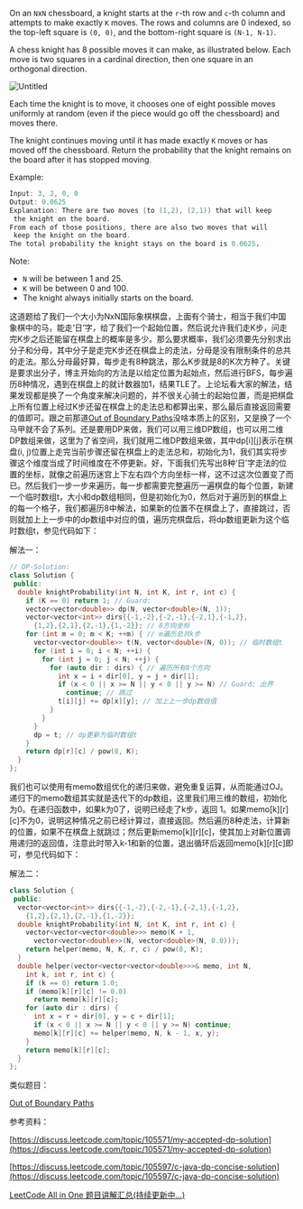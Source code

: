 On an `N`x`N` chessboard, a knight starts at the `r`-th row and `c`-th column and attempts to make exactly `K` moves. The rows and columns are 0 indexed, so the top-left square is `(0, 0)`, and the bottom-right square is `(N-1, N-1)`.

A chess knight has 8 possible moves it can make, as illustrated below. Each move is two squares in a cardinal direction, then one square in an orthogonal direction.

![Untitled](https://prod-files-secure.s3.us-west-2.amazonaws.com/bfd53194-dc1b-48fe-b468-4b8f0627c3d5/9911b0fd-6f3d-44eb-96aa-a27e6b8cdd95/Untitled.png)

Each time the knight is to move, it chooses one of eight possible moves uniformly at random (even if the piece would go off the chessboard) and moves there.

The knight continues moving until it has made exactly `K` moves or has moved off the chessboard. Return the probability that the knight remains on the board after it has stopped moving.

Example:

```cpp
Input: 3, 2, 0, 0
Output: 0.0625
Explanation: There are two moves (to (1,2), (2,1)) that will keep
 the knight on the board.
From each of those positions, there are also two moves that will
 keep the knight on the board.
The total probability the knight stays on the board is 0.0625.
```

Note:

- `N` will be between 1 and 25.
- `K` will be between 0 and 100.
- The knight always initially starts on the board.

这道题给了我们一个大小为NxN国际象棋棋盘，上面有个骑士，相当于我们中国象棋中的马，能走‘日’字，给了我们一个起始位置，然后说允许我们走K步，问走完K步之后还能留在棋盘上的概率是多少。那么要求概率，我们必须要先分别求出分子和分母，其中分子是走完K步还在棋盘上的走法，分母是没有限制条件的总共的走法。那么分母最好算，每步走有8种跳法，那么K步就是8的K次方种了。关键是要求出分子，博主开始向的方法是以给定位置为起始点，然后进行BFS，每步遍历8种情况，遇到在棋盘上的就计数器加1，结果TLE了。上论坛看大家的解法，结果发现都是换了一个角度来解决问题的，并不很关心骑士的起始位置，而是把棋盘上所有位置上经过K步还留在棋盘上的走法总和都算出来，那么最后直接返回需要的值即可。跟之前那道[Out of Boundary Paths](http://www.cnblogs.com/grandyang/p/6927921.html)没啥本质上的区别，又是换了一个马甲就不会了系列。还是要用DP来做，我们可以用三维DP数组，也可以用二维DP数组来做，这里为了省空间，我们就用二维DP数组来做，其中dp[i][j]表示在棋盘(i, j)位置上走完当前步骤还留在棋盘上的走法总和，初始化为1，我们其实将步骤这个维度当成了时间维度在不停更新。好，下面我们先写出8种‘日’字走法的位置的坐标，就像之前遍历迷宫上下左右四个方向坐标一样，这不过这次位置变了而已。然后我们一步一步来遍历，每一步都需要完整遍历一遍棋盘的每个位置，新建一个临时数组t，大小和dp数组相同，但是初始化为0，然后对于遍历到的棋盘上的每一个格子，我们都遍历8中解法，如果新的位置不在棋盘上了，直接跳过，否则就加上上一步中的dp数组中对应的值，遍历完棋盘后，将dp数组更新为这个临时数组t，参见代码如下：

解法一：

```cpp
// DP-Solution:
class Solution {
 public:
  double knightProbability(int N, int K, int r, int c) {
    if (K == 0) return 1; // Guard:
    vector<vector<double>> dp(N, vector<double>(N, 1));
    vector<vector<int>> dirs{{-1,-2},{-2,-1},{-2,1},{-1,2},
      {1,2},{2,1},{2,-1},{1,-2}}; // 8方向坐标
    for (int m = 0; m < K; ++m) { // m遍历总共k步
      vector<vector<double>> t(N, vector<double>(N, 0)); // 临时数组t
      for (int i = 0; i < N; ++i) {
        for (int j = 0; j < N; ++j) {
          for (auto dir : dirs) { // 遍历所有8个方向
            int x = i + dir[0], y = j + dir[1];
            if (x < 0 || x >= N || y < 0 || y >= N) // Guard: 出界
              continue; // 跳过
            t[i][j] += dp[x][y]; // 加上上一步dp数组值
          }
        }
      }
      dp = t; // dp更新为临时数组t
    }
    return dp[r][c] / pow(8, K);
  }
};
```

我们也可以使用有memo数组优化的递归来做，避免重复运算，从而能通过OJ。递归下的memo数组其实就是迭代下的dp数组，这里我们用三维的数组，初始化为0。在递归函数中，如果k为0了，说明已经走了k步，返回 1。如果memo[k][r][c]不为0，说明这种情况之前已经计算过，直接返回。然后遍历8种走法，计算新的位置，如果不在棋盘上就跳过；然后更新memo[k][r][c]，使其加上对新位置调用递归的返回值，注意此时带入k-1和新的位置，退出循环后返回memo[k][r][c]即可，参见代码如下：

解法二：

```cpp
class Solution {
 public:
  vector<vector<int>> dirs{{-1,-2},{-2,-1},{-2,1},{-1,2},
    {1,2},{2,1},{2,-1},{1,-2}};
  double knightProbability(int N, int K, int r, int c) {
    vector<vector<vector<double>>> memo(K + 1,
      vector<vector<double>>(N, vector<double>(N, 0.0)));
    return helper(memo, N, K, r, c) / pow(8, K);
  }
  double helper(vector<vector<vector<double>>>& memo, int N,
    int k, int r, int c) {
    if (k == 0) return 1.0;
    if (memo[k][r][c] != 0.0)
      return memo[k][r][c];
    for (auto dir : dirs) {
      int x = r + dir[0], y = c + dir[1];
      if (x < 0 || x >= N || y < 0 || y >= N) continue;
      memo[k][r][c] += helper(memo, N, k - 1, x, y);
    }
    return memo[k][r][c];
  }
};
```

类似题目：

[Out of Boundary Paths](http://www.cnblogs.com/grandyang/p/6927921.html)

参考资料：

[https://discuss.leetcode.com/topic/105571/my-accepted-dp-solution](https://discuss.leetcode.com/topic/105571/my-accepted-dp-solution)

[https://discuss.leetcode.com/topic/105597/c-java-dp-concise-solution](https://discuss.leetcode.com/topic/105597/c-java-dp-concise-solution)

[LeetCode All in One 题目讲解汇总(持续更新中...)](http://www.cnblogs.com/grandyang/p/4606334.html)